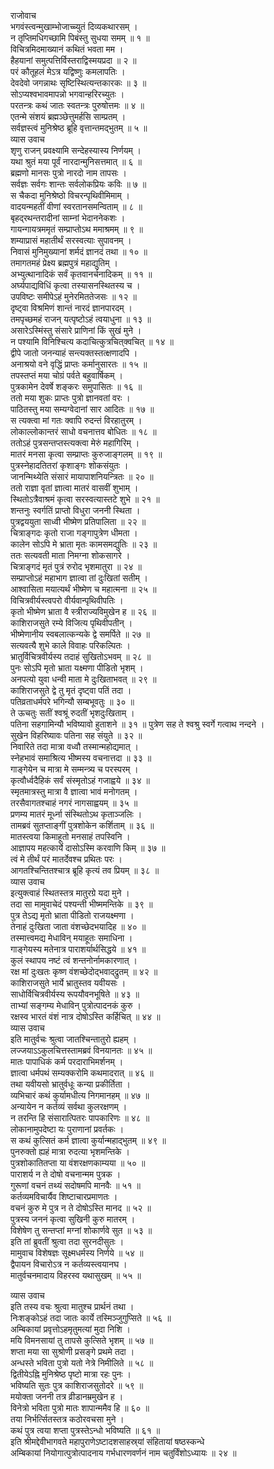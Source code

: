 राजोवाच  
भगवंस्त्वन्मुखाम्भोजाच्च्युतं दिव्यकथारसम् ।  
न तृप्तिमधिगच्छामि पिबंस्तु सुधया समम् ॥ १ ॥  
विचित्रमिदमाख्यानं कथितं भवता मम ।  
हैहयानां समुत्पत्तिर्विस्तराद्विस्मयप्रदा ॥ २ ॥  
परं कौतूहलं मेऽत्र यद्विष्णुः कमलापतिः ।  
देवदेवो जगन्नाथः सृष्टिस्थित्यन्तकारकः ॥ ३ ॥  
सोऽप्यश्वभावमापन्नो भगवान्हरिरच्युतः ।  
परतन्त्रः कथं जातः स्वतन्त्रः पुरुषोत्तमः ॥ ४ ॥  
एतन्मे संशयं ब्रह्मञ्छेत्तुमर्हसि साम्प्रतम् ।  
सर्वज्ञस्त्वं मुनिश्रेष्ठ ब्रूहि वृत्तान्तमद्‌भुतम् ॥ ५ ॥  
व्यास उवाच  
शृणु राजन् प्रवक्ष्यामि सन्देहस्यास्य निर्णयम् ।  
यथा श्रुतं मया पूर्वं नारदान्मुनिसत्तमात् ॥ ६ ॥  
ब्रह्मणो मानसः पुत्रो नारदो नाम तापसः ।  
सर्वज्ञः सर्वगः शान्तः सर्वलोकप्रियः कविः ॥ ७ ॥  
स चैकदा मुनिश्रेष्ठो विचरन्पृथिवीमिमाम् ।  
वादयन्महतीं वीणां स्वरतानसमन्विताम् ॥ ८ ॥  
बृहद्‌रथन्तरादीनां साम्नां भेदाननेकशः ।  
गायन्गायत्रममृतं सम्प्राप्तोऽथ ममाश्रमम् ॥ ९ ॥  
शम्याप्रासं महातीर्थं सरस्वत्याः सुपावनम् ।  
निवासं मुनिमुख्यानां शर्मदं ज्ञानदं तथा ॥ १० ॥  
तमागतमहं प्रेक्ष्य ब्रह्मपुत्रं महाद्युतिम् ।  
अभ्युत्थानादिकं सर्वं कृतवानर्चनादिकम् ॥ ११ ॥  
अर्घ्यपाद्यविधिं कृत्वा तस्यासनस्थितस्य च ।  
उपविष्टः समीपेऽहं मुनेरमिततेजसः ॥ १२ ॥  
दृष्ट्वा विश्रमिणं शान्तं नारदं ज्ञानपारदम् ।  
तमपृच्छमहं राजन् यत्पृष्टोऽहं त्वयाधुना ॥ १३ ॥  
असारेऽस्मिंस्तु संसारे प्राणिनां किं सुखं मुने ।  
न पश्यामि विनिश्चित्य कदाचित्कुत्रचित्‌क्वचित् ॥ १४ ॥  
द्वीपे जातो जनन्याहं सन्त्यक्तस्तत्क्षणादपि ।  
अनाश्रयो वने वृद्धिं प्राप्तः कर्मानुसारतः ॥ १५ ॥  
तपस्तप्तं मया चोग्रं पर्वते बहुवार्षिकम् ।  
पुत्रकामेन देवर्षे शङ्करः समुपासितः ॥ १६ ॥  
ततो मया शुकः प्राप्तः पुत्रो ज्ञानवतां वरः ।  
पाठितस्तु मया सम्यग्वेदानां सार आदितः ॥ १७ ॥  
स त्यक्त्वा मां गतः क्वापि रुदन्तं विरहातुरम् ।  
लोकाल्लोकान्तरं साधो वचनात्तव बोधितः ॥ १८ ॥  
ततोऽहं पुत्रसन्तप्तस्त्यक्त्वा मेरुं महागिरिम् ।  
मातरं मनसा कृत्वा सम्प्राप्तः कुरुजाङ्गलम् ॥ १९ ॥  
पुत्रस्नेहादतितरां कृशाङ्गः शोकसंयुतः ।  
जानन्मिथ्येति संसारं मायापाशनियन्त्रितः ॥ २० ॥  
ततो राज्ञा वृतां ज्ञात्वा मातरं वासवीं शुभाम् ।  
स्थितोऽत्रैवाश्रमं कृत्वा सरस्वत्यास्तटे शुभे ॥ २१ ॥  
शन्तनुः स्वर्गतिं प्राप्तो विधुरा जननी स्थिता ।  
पुत्रद्वययुता साध्वी भीष्मेण प्रतिपालिता ॥ २२ ॥  
चित्राङ्गदः कृतो राजा गङ्गापुत्रेण धीमता ।  
कालेन सोऽपि मे भ्राता मृतः कामसमद्युतिः ॥ २३ ॥  
ततः सत्यवती माता निमग्ना शोकसागरे ।  
चित्राङ्गदं मृतं पुत्रं रुरोद भृशमातुरा ॥ २४ ॥  
सम्प्राप्तोऽहं महाभाग ज्ञात्वा तां दुःखितां सतीम् ।  
आश्वासिता मयात्यर्थं भीष्मेण च महात्मना ॥ २५ ॥  
विचित्रवीर्यस्त्वपरो वीर्यवान्पृथिवीपतिः ।  
कृतो भीष्मेण भ्राता वै स्त्रीराज्यविमुखेन ह ॥ २६ ॥  
काशिराजसुते रम्ये विजित्य पृथिवीपतीन् ।  
भीष्मेणानीय स्वबलात्कन्यके द्वे समर्पिते ॥ २७ ॥  
सत्यवत्यै शुभे काले विवाहः परिकल्पितः ।  
भ्रातुर्विचित्रवीर्यस्य तदाहं सुखितोऽभवम् ॥ २८ ॥  
पुनः सोऽपि मृतो भ्राता यक्ष्मणा पीडितो भृशम् ।  
अनपत्यो युवा धन्वी माता मे दुःखिताभवत् ॥ २९ ॥  
काशिराजसुते द्वे तु मृतं दृष्ट्वा पतिं तदा ।  
पतिव्रताधर्मपरे भगिन्यौ सम्बभूवतुः ॥ ३० ॥  
ते ऊचतुः सतीं श्वश्रूं रुदतीं भृशदुःखिताम् ।  
पतिना सहगामिन्यौ भविष्यावो हुताशने ॥ ३१ ॥
पुत्रेण सह ते श्वश्रु स्वर्गे गत्वाथ नन्दने ।  
सुखेन विहरिष्यावः पतिना सह संयुते ॥ ३२ ॥  
निवारिते तदा मात्रा वध्वौ तस्मान्महोद्यमात् ।  
स्नेहभावं समाश्रित्य भीष्मस्य वचनात्तदा ॥ ३३ ॥  
गाङ्गेयेन च मात्रा मे सम्मन्त्र्य च परस्परम् ।  
कृत्वौर्ध्वदैहिकं सर्वं संस्मृतोऽहं गजाह्वये ॥ ३४ ॥  
स्मृतमात्रस्तु मात्रा वै ज्ञात्वा भावं मनोगतम् ।  
तरसैवागतश्चाहं नगरं नागसाह्वयम् ॥ ३५ ॥  
प्रणम्य मातरं मूर्ध्ना संस्थितोऽथ कृताञ्जलिः ।  
तामब्रवं सुतप्ताङ्गीं पुत्रशोकेन कर्शिताम् ॥ ३६ ॥  
मातस्त्वया किमाहूतो मनसाहं तपस्विनि ।  
आज्ञापय महत्कार्ये दासोऽस्मि करवाणि किम् ॥ ३७ ॥  
त्वं मे तीर्थं परं मातर्देवश्च प्रथितः परः ।  
आगतश्चिन्तितश्चात्र ब्रूहि कृत्यं तव प्रियम् ॥ ३८ ॥  
व्यास उवाच  
इत्युक्त्वाहं स्थितस्तत्र मातुरग्रे यदा मुने ।  
तदा सा मामुवाचेदं पश्यन्ती भीष्ममन्तिके ॥ ३९ ॥  
पुत्र तेऽद्य मृतो भ्राता पीडितो राजयक्ष्मणा ।  
तेनाहं दुःखिता जाता वंशच्छेदभयादिह ॥ ४० ॥  
तस्मात्त्वमद्य मेधाविन् मयाहूतः समाधिना ।  
गाङ्गेयस्य मतेनात्र पाराशर्यार्थसिद्धये ॥ ४१ ॥  
कुलं स्थापय नष्टं त्वं शन्तनोर्नामकारणात् ।  
रक्ष मां दुःखतः कृष्ण वंशच्छेदोद्‌भवाद्‌द्रुतम् ॥ ४२ ॥  
काशिराजसुते भार्ये भ्रातुस्तव यवीयसः ।  
साधोर्विचित्रवीर्यस्य रूपयौवनभूषिते ॥ ४३ ॥  
ताभ्यां सङ्गम्य मेधाविन् पुत्रोत्पादनकं कुरु ।  
रक्षस्व भारतं वंशं नात्र दोषोऽस्ति कर्हिचित् ॥ ४४ ॥  
व्यास उवाच  
इति मातुर्वचः श्रुत्वा जातश्चिन्तातुरो ह्यहम् ।  
लज्जयाऽऽकुलचित्तस्तामब्रवं विनयानतः ॥ ४५ ॥  
मातः पापाधिकं कर्म परदाराभिमर्शनम् ।  
ज्ञात्वा धर्मपथं सम्यक्करोमि कथमादरात् ॥ ४६ ॥  
तथा यवीयसो भ्रातुर्वधूः कन्या प्रकीर्तिता ।  
व्यभिचारं कथं कुर्यामधीत्य निगमानहम् ॥ ४७ ॥  
अन्यायेन न कर्तव्यं सर्वथा कुलरक्षणम् ।  
न तरन्ति हि संसारात्पितरः पापकारिणः ॥ ४८ ॥  
लोकानामुपदेष्टा यः पुराणानां प्रवर्तकः ।  
स कथं कुत्सितं कर्म ज्ञात्वा कुर्यान्महाद्‌भुतम् ॥ ४९ ॥  
पुनरुक्तो ह्यहं मात्रा रुदत्या भृशमन्तिके ।  
पुत्रशोकातितप्ता या वंशरक्षणकाम्यया ॥ ५० ॥  
पाराशर्य न ते दोषो वचनान्मम पुत्रक ।  
गुरूणां वचनं तथ्यं सदोषमपि मानवैः ॥ ५१ ॥  
कर्तव्यमविचार्यैव शिष्टाचारप्रमाणतः ।  
वचनं कुरु मे पुत्र न ते दोषोऽस्ति मानद ॥ ५२ ॥  
पुत्रस्य जननं कृत्वा सुखिनी कुरु मातरम् ।  
विशेषेण तु सन्तप्तां मग्नां शोकार्णवे सुत ॥ ५३ ॥  
इति तां ब्रुवतीं श्रुत्वा तदा सुरनदीसुतः ।  
मामुवाच विशेषज्ञः सूक्ष्मधर्मस्य निर्णये ॥ ५४ ॥  
द्वैपायन विचारोऽत्र न कर्तव्यस्त्वयानघ ।  
मातुर्वचनमादाय विहरस्व यथासुखम् ॥ ५५ ॥  
  
व्यास उवाच  
इति तस्य वचः श्रुत्वा मातुश्च प्रार्थनं तथा ।  
निःशङ्कोऽहं तदा जातः कार्ये तस्मिञ्जुगुप्सिते ॥ ५६ ॥  
अम्बिकायां प्रवृत्तोऽहमृतुमत्यां मुदा निशि ।  
मयि विमनसायां तु तापसे कुत्सिते भृशम् ॥ ५७ ॥  
शप्ता मया सा सुश्रोणी प्रसङ्गे प्रथमे तदा ।  
अन्धस्ते भविता पुत्रो यतो नेत्रे निमीलिते ॥ ५८ ॥  
द्वितीयेऽह्नि मुनिश्रेष्ठ पृष्टो मात्रा रहः पुनः ।  
भविष्यति सुतः पुत्र काशिराजसुतोदरे ॥ ५९ ॥  
मयोक्ता जननी तत्र व्रीडानम्रमुखेन ह ।  
विनेत्रो भविता पुत्रो मातः शापान्ममैव हि ॥ ६० ॥  
तया निर्भर्त्सितस्तत्र कठोरवचसा मुने ।  
कथं पुत्र त्वया शप्ता पुत्रस्तेऽन्धो भविष्यति ॥ ६१ ॥  
इति श्रीमद्देवीभागवते महापुराणेऽष्टादशसाहस्र्यां संहितायां षष्ठस्कन्धे  
अम्बिकायां नियोगात्पुत्रोत्पादनाय गर्भधारणवर्णनं नाम चतुर्विंशोऽध्यायः ॥ २४ ॥
